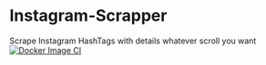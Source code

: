 # Instagram-Scrapper

Scrape Instagram HashTags with details whatever scroll you want
[![Docker Image CI](https://github.com/dhohirpradana/Instagram-Scrapper/actions/workflows/docker-image.yml/badge.svg)](https://github.com/dhohirpradana/Instagram-Scrapper/actions/workflows/docker-image.yml)
